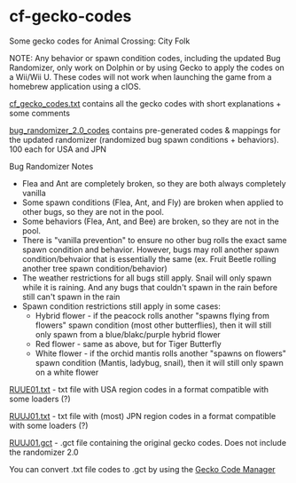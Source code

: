 # cf-gecko-codes
Some gecko codes for Animal Crossing: City Folk

NOTE: Any behavior or spawn condition codes, including the updated Bug Randomizer, only work on Dolphin or by using Gecko to apply the codes on a Wii/Wii U. These codes will not work when launching the game from a homebrew application using a cIOS.

[cf_gecko_codes.txt](cf_gecko_codes.txt) contains all the gecko codes with short explanations + some comments

[bug_randomizer_2.0_codes](bug_randomizer_2.0_codes) contains pre-generated codes & mappings for the updated randomizer (randomized bug spawn conditions + behaviors). 100 each for USA and JPN

Bug Randomizer Notes
- Flea and Ant are completely broken, so they are both always completely vanilla
- Some spawn conditions (Flea, Ant, and Fly) are broken when applied to other bugs, so they are not in the pool.
- Some behaviors (Flea, Ant, and Bee) are broken, so they are not in the pool.
- There is "vanilla prevention" to ensure no other bug rolls the exact same spawn condition and behavior. However, bugs may roll another spawn condition/behvaior that is essentially the same (ex. Fruit Beetle rolling another tree spawn condition/behavior)
- The weather restrictions for all bugs still apply. Snail will only spawn while it is raining. And any bugs that couldn't spawn in the rain before still can't spawn in the rain
- Spawn condition restrictions still apply in some cases:
  - Hybrid flower - if the peacock rolls another "spawns flying from flowers" spawn condition (most other butterflies), then it will still only spawn from a blue/blakc/purple hybrid flower
  - Red flower - same as above, but for Tiger Butterfly
  - White flower - if the orchid mantis rolls another "spawns on flowers" spawn condition (Mantis, ladybug, snail), then it will still only spawn on a white flower

[RUUE01.txt](RUUE01.txt) - txt file with USA region codes in a format compatible with some loaders (?)

[RUUJ01.txt](RUUJ01.txt) - txt file with (most) JPN region codes in a format compatible with some loaders (?)

[RUUJ01.gct](RUUJ01.gct) - .gct file containing the original gecko codes. Does not include the randomizer 2.0

You can convert .txt file codes to .gct by using the [Gecko Code Manager](https://www.zeldacodes.org/downloads/code-manager)
